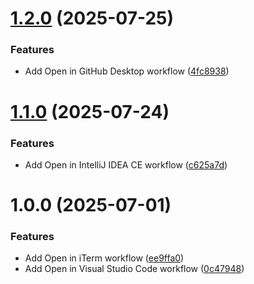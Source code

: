 # [1.2.0](https://github.com/evan-kinney/macos-extensions/compare/v1.1.0...v1.2.0) (2025-07-25)


### Features

* Add Open in GitHub Desktop workflow ([4fc8938](https://github.com/evan-kinney/macos-extensions/commit/4fc8938aa298d26f0ab32a5d202a1668df9ebab6))

# [1.1.0](https://github.com/evan-kinney/macos-extensions/compare/v1.0.0...v1.1.0) (2025-07-24)


### Features

* Add Open in IntelliJ IDEA CE workflow ([c625a7d](https://github.com/evan-kinney/macos-extensions/commit/c625a7d050d77847de4dbaf5875e2f83f079113b))

# 1.0.0 (2025-07-01)


### Features

* Add Open in iTerm workflow ([ee9ffa0](https://github.com/evan-kinney/macos-extensions/commit/ee9ffa0e67f1d8d43fe1c3c0dc38fc6b5e023b29))
* Add Open in Visual Studio Code workflow ([0c47948](https://github.com/evan-kinney/macos-extensions/commit/0c47948e1e459e54bb1e27535a1db2a5c09e2a00))
